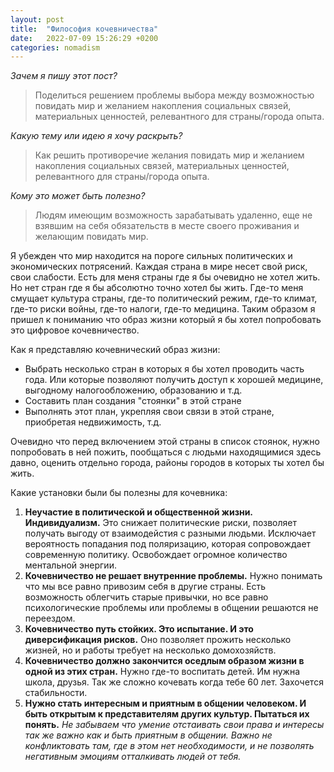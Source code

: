```yaml
---
layout: post
title:  "Философия кочевничества"
date:   2022-07-09 15:26:29 +0200
categories: nomadism
---
```


*Зачем я пишу этот пост?*
> Поделиться решением проблемы выбора между возможностью повидать мир и желанием накопления социальных связей, материальных ценностей, релевантного для страны/города опыта.

*Какую тему или идею я хочу раскрыть?*
> Как решить противоречие желания повидать мир и желанием накопления социальных связей, материальных ценностей, релевантного для страны/города опыта.

*Кому это может быть полезно?*
> Людям имеющим возможность зарабатывать удаленно, еще не взявшим на себя обязательств в месте своего проживания и желающим повидать мир.

Я убежден что мир находится на пороге сильных политических и экономических потрясений. Каждая страна в мире несет свой риск, свои слабости. Есть для меня страны где я бы очевидно не хотел жить. Но нет стран где я бы абсолютно точно хотел бы жить. Где-то меня смущает культура страны, где-то политический режим, где-то климат, где-то риски войны, где-то налоги, где-то медицина. Таким образом я пришел к пониманию что образ жизни который я бы хотел попробовать это цифровое кочевничество.

Как я представляю кочевнический образ жизни:
- Выбрать несколько стран в которых я бы хотел проводить часть года. Или которые позволяют получить доступ к хорошей медицине, выгодному налогообложению, образованию и т.д.
- Составить план создания "стоянки" в этой стране
- Выполнять этот план, укрепляя свои связи в этой стране, приобретая недвижимость, т.д.

Очевидно что перед включением этой страны в список стоянок, нужно попробовать в ней пожить, пообщаться с людьми находящимися здесь давно, оценить отдельно города, районы городов в которых ты хотел бы жить.

Какие установки были бы полезны для кочевника:
1. **Неучастие в политической и общественной жизни. Индивидуализм.** Это снижает политические риски, позволяет получать выгоду от взаимодейстия с разными людьми. Исключает вероятность попадания под поляризацию, которая сопровождает современную политику. Освобождает огромное количество ментальной энергии.
2. **Кочевничество не решает внутренние проблемы.** Нужно понимать что мы все равно привозим себя в другие страны. Есть возможность облегчить старые привычки, но все равно психологические проблемы или проблемы в общении решаются не переездом.
3. **Кочевничество путь стойких. Это испытание. И это диверсификация рисков.** Оно позволяет прожить несколько жизней, но и работы требует на несколько домохозяйств.
4. **Кочевничество должно закончится оседлым образом жизни в одной из этих стран.** Нужно где-то воспитать детей. Им нужна школа, друзья. Так же сложно кочевать когда тебе 60 лет. Захочется стабильности.
5. **Нужно стать интересным и приятным в общении человеком. И быть открытым к представителям других культур. Пытаться их понять.** *Не забываем что умение отстаивать свои права и интересы так же важно как и быть приятным в общении. Важно не конфликтовать там, где в этом нет необходимости, и не позволять негативным эмоциям отталкивать людей от тебя.* 
